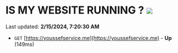 # IS MY WEBSITE RUNNING ? [![](https://img.shields.io/static/v1?label=Sponsor&message=%E2%9D%A4&logo=GitHub&color=%23fe8e86)](https://github.com/sponsors/<username>)

Last updated: **2/15/2024, 7:20:30 AM**

- `GET` [https://youssefservice.me](https://youssefservice.me) - **Up** (149ms)

